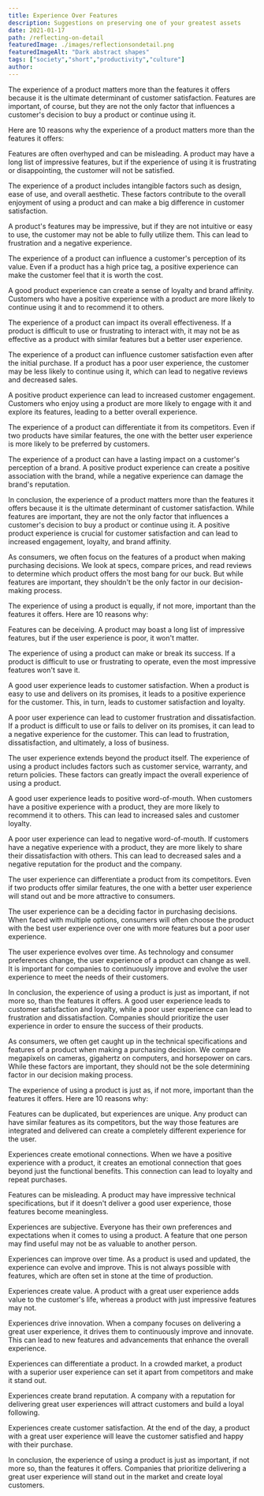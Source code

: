 ```yaml
---
title: Experience Over Features
description: Suggestions on preserving one of your greatest assets 
date: 2021-01-17
path: /reflecting-on-detail
featuredImage: ./images/reflectionsondetail.png
featuredImageAlt: "Dark abstract shapes"
tags: ["society","short","productivity","culture"]
author:
---
```


The experience of a product matters more than the features it offers because it is the ultimate determinant of customer satisfaction. Features are important, of course, but they are not the only factor that influences a customer's decision to buy a product or continue using it.

Here are 10 reasons why the experience of a product matters more than the features it offers:

Features are often overhyped and can be misleading. A product may have a long list of impressive features, but if the experience of using it is frustrating or disappointing, the customer will not be satisfied.

The experience of a product includes intangible factors such as design, ease of use, and overall aesthetic. These factors contribute to the overall enjoyment of using a product and can make a big difference in customer satisfaction.

A product's features may be impressive, but if they are not intuitive or easy to use, the customer may not be able to fully utilize them. This can lead to frustration and a negative experience.

The experience of a product can influence a customer's perception of its value. Even if a product has a high price tag, a positive experience can make the customer feel that it is worth the cost.

A good product experience can create a sense of loyalty and brand affinity. Customers who have a positive experience with a product are more likely to continue using it and to recommend it to others.

The experience of a product can impact its overall effectiveness. If a product is difficult to use or frustrating to interact with, it may not be as effective as a product with similar features but a better user experience.

The experience of a product can influence customer satisfaction even after the initial purchase. If a product has a poor user experience, the customer may be less likely to continue using it, which can lead to negative reviews and decreased sales.

A positive product experience can lead to increased customer engagement. Customers who enjoy using a product are more likely to engage with it and explore its features, leading to a better overall experience.

The experience of a product can differentiate it from its competitors. Even if two products have similar features, the one with the better user experience is more likely to be preferred by customers.

The experience of a product can have a lasting impact on a customer's perception of a brand. A positive product experience can create a positive association with the brand, while a negative experience can damage the brand's reputation.

In conclusion, the experience of a product matters more than the features it offers because it is the ultimate determinant of customer satisfaction. While features are important, they are not the only factor that influences a customer's decision to buy a product or continue using it. A positive product experience is crucial for customer satisfaction and can lead to increased engagement, loyalty, and brand affinity.


As consumers, we often focus on the features of a product when making purchasing decisions. We look at specs, compare prices, and read reviews to determine which product offers the most bang for our buck. But while features are important, they shouldn't be the only factor in our decision-making process.

The experience of using a product is equally, if not more, important than the features it offers. Here are 10 reasons why:

Features can be deceiving. A product may boast a long list of impressive features, but if the user experience is poor, it won't matter.

The experience of using a product can make or break its success. If a product is difficult to use or frustrating to operate, even the most impressive features won't save it.

A good user experience leads to customer satisfaction. When a product is easy to use and delivers on its promises, it leads to a positive experience for the customer. This, in turn, leads to customer satisfaction and loyalty.

A poor user experience can lead to customer frustration and dissatisfaction. If a product is difficult to use or fails to deliver on its promises, it can lead to a negative experience for the customer. This can lead to frustration, dissatisfaction, and ultimately, a loss of business.

The user experience extends beyond the product itself. The experience of using a product includes factors such as customer service, warranty, and return policies. These factors can greatly impact the overall experience of using a product.

A good user experience leads to positive word-of-mouth. When customers have a positive experience with a product, they are more likely to recommend it to others. This can lead to increased sales and customer loyalty.

A poor user experience can lead to negative word-of-mouth. If customers have a negative experience with a product, they are more likely to share their dissatisfaction with others. This can lead to decreased sales and a negative reputation for the product and the company.

The user experience can differentiate a product from its competitors. Even if two products offer similar features, the one with a better user experience will stand out and be more attractive to consumers.

The user experience can be a deciding factor in purchasing decisions. When faced with multiple options, consumers will often choose the product with the best user experience over one with more features but a poor user experience.

The user experience evolves over time. As technology and consumer preferences change, the user experience of a product can change as well. It is important for companies to continuously improve and evolve the user experience to meet the needs of their customers.

In conclusion, the experience of using a product is just as important, if not more so, than the features it offers. A good user experience leads to customer satisfaction and loyalty, while a poor user experience can lead to frustration and dissatisfaction. Companies should prioritize the user experience in order to ensure the success of their products.

As consumers, we often get caught up in the technical specifications and features of a product when making a purchasing decision. We compare megapixels on cameras, gigahertz on computers, and horsepower on cars. While these factors are important, they should not be the sole determining factor in our decision making process.

The experience of using a product is just as, if not more, important than the features it offers. Here are 10 reasons why:

Features can be duplicated, but experiences are unique. Any product can have similar features as its competitors, but the way those features are integrated and delivered can create a completely different experience for the user.

Experiences create emotional connections. When we have a positive experience with a product, it creates an emotional connection that goes beyond just the functional benefits. This connection can lead to loyalty and repeat purchases.

Features can be misleading. A product may have impressive technical specifications, but if it doesn't deliver a good user experience, those features become meaningless.

Experiences are subjective. Everyone has their own preferences and expectations when it comes to using a product. A feature that one person may find useful may not be as valuable to another person.

Experiences can improve over time. As a product is used and updated, the experience can evolve and improve. This is not always possible with features, which are often set in stone at the time of production.

Experiences create value. A product with a great user experience adds value to the customer's life, whereas a product with just impressive features may not.

Experiences drive innovation. When a company focuses on delivering a great user experience, it drives them to continuously improve and innovate. This can lead to new features and advancements that enhance the overall experience.

Experiences can differentiate a product. In a crowded market, a product with a superior user experience can set it apart from competitors and make it stand out.

Experiences create brand reputation. A company with a reputation for delivering great user experiences will attract customers and build a loyal following.

Experiences create customer satisfaction. At the end of the day, a product with a great user experience will leave the customer satisfied and happy with their purchase.

In conclusion, the experience of using a product is just as important, if not more so, than the features it offers. Companies that prioritize delivering a great user experience will stand out in the market and create loyal customers.